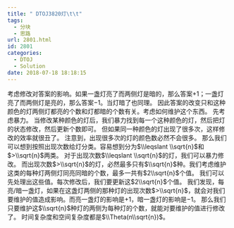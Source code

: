 ```yaml
---
title: " DTOJ3820灯\t\t"
tags:
  - 分块
  - 思路
url: 2801.html
id: 2801
categories:
  - DTOJ
  - Solution
date: 2018-07-18 18:18:15
---
```


考虑修改对答案的影响。如果一盏灯亮了而两侧灯是暗的，那么答案$+1$；一盏灯亮了而两侧灯是亮的，那么答案$-1$。当灯暗了也同理。 因此答案的改变只和这种颜色的灯两侧灯都亮的个数和灯都暗的个数有关。考虑如何维护这个东西。 先考虑暴力。 当修改某种颜色的灯后，我们暴力找到每一个这种颜色的灯，然后把灯的状态修改，然后更新个数即可。 但如果同一种颜色的灯出现了很多次，这样修改的效率就很丑了。 注意到，出现很多次的灯的颜色数必然不会很多。 那么我们可以想到按照出现次数给灯分类。容易想到分为$\\leqslant \\sqrt{n}$和$>\\sqrt{n}$两类。 对于出现次数$\\leqslant \\sqrt{n}$的灯，我们可以暴力修改。 而出现次数$>\\sqrt{n}$的灯，必然最多只有$\\sqrt{n}$种。我们考虑维护这类的每种灯两侧灯同亮同暗的个数，最多一共有$2\\sqrt{n}$个值。 我们可以先处理出这些值。每次修改后，我们要更新这$2\\sqrt{n}$个值。 我们发现，每亮/暗一盏灯，如果在这盏灯两侧的那种灯的出现次数$>\\sqrt{n}$，就会对我们要维护的值造成影响。而亮一盏灯的影响是$+1$，暗一盏灯的影响是$-1$。 那么我们只要维护这$\\sqrt{n}$种灯的两侧为每种灯的个数，就能对要维护的值进行修改了。 时间复杂度和空间复杂度都是$\\Theta(n\\sqrt{n})$。